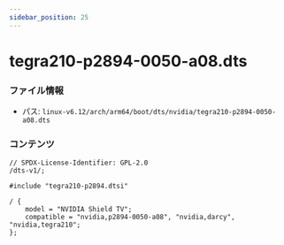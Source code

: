```yaml
---
sidebar_position: 25
---
```

# tegra210-p2894-0050-a08.dts

### ファイル情報

- パス: `linux-v6.12/arch/arm64/boot/dts/nvidia/tegra210-p2894-0050-a08.dts`

### コンテンツ

```dts
// SPDX-License-Identifier: GPL-2.0
/dts-v1/;

#include "tegra210-p2894.dtsi"

/ {
	model = "NVIDIA Shield TV";
	compatible = "nvidia,p2894-0050-a08", "nvidia,darcy", "nvidia,tegra210";
};

```
